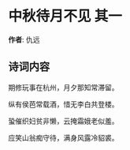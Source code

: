 # 中秋待月不见  其一

**作者**: 仇远

## 诗词内容

期修玩事在杭州，月夕那知常滞留。

纵有侯芭常载酒，惜无李白共登楼。

蛩催织妇贫非懒，云掩霜娥老似羞。

应笑山翁痴守待，满身风露冷貂裘。

